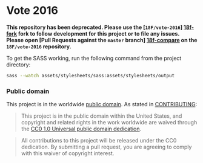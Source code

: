 # Vote 2016

**This repository has been deprecated. Please use the [`18F/vote-2016`] [18f-fork]
fork to follow development for this project or to file any issues. Please open
[Pull Requests against the `master` branch] [18f-compare] on the `18F/vote-2016`
repository.**

[18f-fork]: https://github.com/18F/vote-2016 "GitHub 18F Vote 2016 Fork"
[18f-compare]: https://github.com/18F/vote-2016/compare/master... "GitHub 18F Vote 2016 Pull Request"

To get the SASS working, run the following command from the project directory:

```sh
sass --watch assets/stylesheets/sass:assets/stylesheets/output
```

### Public domain

This project is in the worldwide [public domain](LICENSE.md). As stated in [CONTRIBUTING](CONTRIBUTING.md):

> This project is in the public domain within the United States, and copyright
> and related rights in the work worldwide are waived through the
> [CC0 1.0 Universal public domain dedication](https://creativecommons.org/publicdomain/zero/1.0/).

> All contributions to this project will be released under the CC0 dedication.
> By submitting a pull request, you are agreeing to comply with this waiver of copyright interest.
